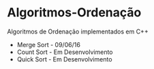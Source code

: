 # Algoritmos-Ordenação
Algoritmos de Ordenação implementados em C++

- Merge Sort - 09/06/16
- Count Sort - Em Desenvolvimento
- Quick Sort - Em Desenvolvimento